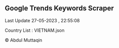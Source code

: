 

## Google Trends Keywords Scraper 
 
Last Update 27-05-2023 , 22:55:08

Country List :
VIETNAM.json



© Abdul Muttaqin 
